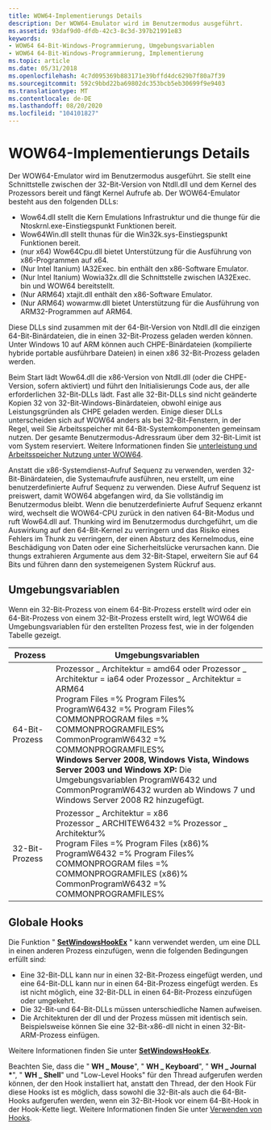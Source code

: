 ```yaml
---
title: WOW64-Implementierungs Details
description: Der WOW64-Emulator wird im Benutzermodus ausgeführt.
ms.assetid: 93daf9d0-dfdb-42c3-8c3d-397b21991e83
keywords:
- WOW64 64-Bit-Windows-Programmierung, Umgebungsvariablen
- WOW64 64-Bit-Windows-Programmierung, Implementierung
ms.topic: article
ms.date: 05/31/2018
ms.openlocfilehash: 4c7d095369b883171e39bffd4dc629b7f80a7f39
ms.sourcegitcommit: 592c9bbd22ba69802dc353bcb5eb30699f9e9403
ms.translationtype: MT
ms.contentlocale: de-DE
ms.lasthandoff: 08/20/2020
ms.locfileid: "104101827"
---
```

# <a name="wow64-implementation-details"></a>WOW64-Implementierungs Details

Der WOW64-Emulator wird im Benutzermodus ausgeführt. Sie stellt eine Schnittstelle zwischen der 32-Bit-Version von Ntdll.dll und dem Kernel des Prozessors bereit und fängt Kernel Aufrufe ab. Der WOW64-Emulator besteht aus den folgenden DLLs:

-   Wow64.dll stellt die Kern Emulations Infrastruktur und die thunge für die Ntoskrnl.exe-Einstiegspunkt Funktionen bereit.
-   Wow64Win.dll stellt thunas für die Win32k.sys-Einstiegspunkt Funktionen bereit.
-   (nur x64) Wow64Cpu.dll bietet Unterstützung für die Ausführung von x86-Programmen auf x64.
-   (Nur Intel Itanium) IA32Exec. bin enthält den x86-Software Emulator.
-   (Nur Intel Itanium) Wowia32x.dll die Schnittstelle zwischen IA32Exec. bin und WOW64 bereitstellt.
-   (Nur ARM64) xtajit.dll enthält den x86-Software Emulator.
-   (Nur ARM64) wowarmw.dll bietet Unterstützung für die Ausführung von ARM32-Programmen auf ARM64.

Diese DLLs sind zusammen mit der 64-Bit-Version von Ntdll.dll die einzigen 64-Bit-Binärdateien, die in einen 32-Bit-Prozess geladen werden können. Unter Windows 10 auf ARM können auch CHPE-Binärdateien (kompilierte hybride portable ausführbare Dateien) in einen x86 32-Bit-Prozess geladen werden.

Beim Start lädt Wow64.dll die x86-Version von Ntdll.dll (oder die CHPE-Version, sofern aktiviert) und führt den Initialisierungs Code aus, der alle erforderlichen 32-Bit-DLLs lädt. Fast alle 32-Bit-DLLs sind nicht geänderte Kopien 32 von 32-Bit-Windows-Binärdateien, obwohl einige aus Leistungsgründen als CHPE geladen werden. Einige dieser DLLs unterscheiden sich auf WOW64 anders als bei 32-Bit-Fenstern, in der Regel, weil Sie Arbeitsspeicher mit 64-Bit-Systemkomponenten gemeinsam nutzen. Der gesamte Benutzermodus-Adressraum über dem 32-Bit-Limit ist vom System reserviert. Weitere Informationen finden Sie [unterleistung und Arbeitsspeicher Nutzung unter WOW64](performance-and-memory-consumption.md).

Anstatt die x86-Systemdienst-Aufruf Sequenz zu verwenden, werden 32-Bit-Binärdateien, die Systemaufrufe ausführen, neu erstellt, um eine benutzerdefinierte Aufruf Sequenz zu verwenden. Diese Aufruf Sequenz ist preiswert, damit WOW64 abgefangen wird, da Sie vollständig im Benutzermodus bleibt. Wenn die benutzerdefinierte Aufruf Sequenz erkannt wird, wechselt die WOW64-CPU zurück in den nativen 64-Bit-Modus und ruft Wow64.dll auf. Thunking wird im Benutzermodus durchgeführt, um die Auswirkung auf den 64-Bit-Kernel zu verringern und das Risiko eines Fehlers im Thunk zu verringern, der einen Absturz des Kernelmodus, eine Beschädigung von Daten oder eine Sicherheitslücke verursachen kann. Die thungs extrahieren Argumente aus dem 32-Bit-Stapel, erweitern Sie auf 64 Bits und führen dann den systemeigenen System Rückruf aus.

## <a name="environment-variables"></a>Umgebungsvariablen

Wenn ein 32-Bit-Prozess von einem 64-Bit-Prozess erstellt wird oder ein 64-Bit-Prozess von einem 32-Bit-Prozess erstellt wird, legt WOW64 die Umgebungsvariablen für den erstellten Prozess fest, wie in der folgenden Tabelle gezeigt.



| Prozess                   | Umgebungsvariablen                                                                                                                                                                                                                                                                                                                                                                                                                                                                                              |
|---------------------------|--------------------------------------------------------------------------------------------------------------------------------------------------------------------------------------------------------------------------------------------------------------------------------------------------------------------------------------------------------------------------------------------------------------------------------------------------------------------------------------------------------------------|
| 64-Bit-Prozess<br/> | Prozessor \_ Architektur = amd64 oder Prozessor \_ Architektur = ia64 oder Prozessor \_ Architektur = ARM64<br/> Program Files =% Program Files%<br/> ProgramW6432 =% Program Files%<br/> COMMONPROGRAM files =% COMMONPROGRAMFILES%<br/> CommonProgramW6432 =% COMMONPROGRAMFILES%<br/> **Windows Server 2008, Windows Vista, Windows Server 2003 und Windows XP:** Die Umgebungsvariablen ProgramW6432 und CommonProgramW6432 wurden ab Windows 7 und Windows Server 2008 R2 hinzugefügt. <br/> |
| 32-Bit-Prozess<br/> | Prozessor \_ Architektur = x86<br/> Prozessor \_ ARCHITEW6432 =% Prozessor \_ Architektur%<br/> Program Files =% Program Files (x86)%<br/> ProgramW6432 =% Program Files%<br/> COMMONPROGRAM files =% COMMONPROGRAMFILES (x86)%<br/> CommonProgramW6432 =% COMMONPROGRAMFILES%<br/>                                                                                                                                                                                                                  |



 

## <a name="global-hooks"></a>Globale Hooks

Die Funktion " [**SetWindowsHookEx**](/windows/win32/api/winuser/nf-winuser-setwindowshookexa) " kann verwendet werden, um eine DLL in einen anderen Prozess einzufügen, wenn die folgenden Bedingungen erfüllt sind:

-   Eine 32-Bit-DLL kann nur in einen 32-Bit-Prozess eingefügt werden, und eine 64-Bit-DLL kann nur in einen 64-Bit-Prozess eingefügt werden. Es ist nicht möglich, eine 32-Bit-DLL in einen 64-Bit-Prozess einzufügen oder umgekehrt.
-   Die 32-Bit-und 64-Bit-DLLs müssen unterschiedliche Namen aufweisen.
-   Die Architekturen der dll und der Prozess müssen mit identisch sein. Beispielsweise können Sie eine 32-Bit-x86-dll nicht in einen 32-Bit-ARM-Prozess einfügen.

Weitere Informationen finden Sie unter [**SetWindowsHookEx**](/windows/win32/api/winuser/nf-winuser-setwindowshookexa).

Beachten Sie, dass die " **WH \_ Mouse**", " **WH \_ Keyboard**", " **WH \_ Journal \***", " **WH \_ Shell**" und "Low-Level Hooks" für den Thread aufgerufen werden können, der den Hook installiert hat, anstatt den Thread, der den Hook Für diese Hooks ist es möglich, dass sowohl die 32-Bit-als auch die 64-Bit-Hooks aufgerufen werden, wenn ein 32-Bit-Hook vor einem 64-Bit-Hook in der Hook-Kette liegt. Weitere Informationen finden Sie unter [Verwenden von Hooks](../winmsg/using-hooks.md).

 


